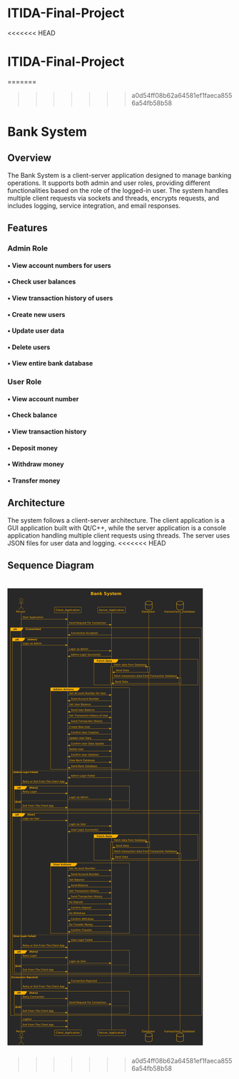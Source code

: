 # ITIDA-Final-Project

<<<<<<< HEAD
# ITIDA-Final-Project

=======
>>>>>>> a0d54ff08b62a64581ef1faeca8556a54fb58b58
# Bank System
## Overview
The Bank System is a client-server application designed to manage banking operations. It supports both admin and user roles, providing different functionalities based on the role of the logged-in user. The system handles multiple client requests via sockets and threads, encrypts requests, and includes logging, service integration, and email responses.
## Features
###  Admin Role
 #### • View account numbers for users
 #### • Check user balances
 #### • View transaction history of users
 #### • Create new users
 #### • Update user data
 #### • Delete users
 #### • View entire bank database

###  User Role
#### • View account number
#### • Check balance
#### • View transaction history
#### • Deposit money
#### • Withdraw money
#### • Transfer money

## Architecture
The system follows a client-server architecture. The client application is a GUI application built with Qt/C++, while the server application is a console application handling multiple client requests using threads. The server uses JSON files for user data and logging.
<<<<<<< HEAD

## Sequence Diagram
![Bank System Sequence Diagram](Completesequancediagram.png)
=======
>>>>>>> a0d54ff08b62a64581ef1faeca8556a54fb58b58
